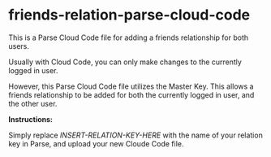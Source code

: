 friends-relation-parse-cloud-code
=================================

This is a Parse Cloud Code file for adding a friends relationship for both users.

Usually with Cloud Code, you can only make changes to the currently logged in user.

However, this Parse Cloud Code file utilizes the Master Key. This allows a friends relationship to be added for both
the currently logged in user, and the other user.

**Instructions:**

Simply replace *INSERT-RELATION-KEY-HERE* with the name of your relation key in Parse, and upload your new Cloude Code file.
